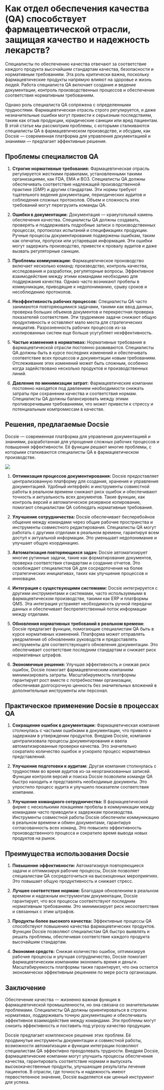 # Как отдел обеспечения качества (QA) способствует фармацевтической отрасли, защищая качество и надежность лекарств?

Специалисты по обеспечению качества отвечают за соответствие каждого продукта высочайшим стандартам качества, безопасности и нормативным требованиям. Эта роль критически важна, поскольку фармацевтические продукты напрямую влияют на здоровье и жизнь людей. Работа специалиста QA включает создание и ведение документации, контроль производственных процессов и обеспечение соответствия нормативным требованиям.

Однако роль специалиста QA сопряжена с определенными трудностями. Фармацевтическая отрасль строго регулируется, и даже незначительные ошибки могут привести к серьезным последствиям, таким как отзыв продукции, юридические санкции или вред пациентам. В этой статье мы рассмотрим проблемы, с которыми сталкиваются специалисты QA в фармацевтическом производстве, и обсудим, как Docsie — современная платформа для управления документацией и знаниями — предлагает эффективные решения.

## Проблемы специалистов QA

1. **Строгие нормативные требования:** Фармацевтическая отрасль регулируется жесткими правилами, установленными такими организациями, как FDA, EMA и ВОЗ. Специалисты QA должны обеспечивать соответствие надлежащей производственной практике (GMP) и другим стандартам. Эти нормы требуют тщательного ведения документации, периодических аудитов и соблюдения сложных протоколов. Объем и сложность этих требований могут перегрузить команды QA.

2. **Ошибки в документации:** Документация — краеугольный камень обеспечения качества. Специалисты QA должны создавать, проверять и поддерживать подробные записи о производственных процессах, протоколах испытаний и спецификациях продукции. Ручные процессы документирования подвержены ошибкам, таким как опечатки, пропуски или устаревшая информация. Эти ошибки могут задержать производство, привести к провалу аудитов и даже вызвать регуляторные санкции.

3. **Проблемы коммуникации:** Фармацевтическое производство включает несколько команд: производство, контроль качества, исследования и разработки, регуляторные вопросы. Эффективное взаимодействие между этими командами необходимо для поддержания качества. Однако часто возникают пробелы в коммуникации, приводящие к недопониманию, срыву сроков и несоблюдению протоколов.

4. **Неэффективность рабочих процессов:** Специалисты QA часто занимаются повторяющимися задачами, такими как ввод данных, проверка больших объемов документов и перекрестная проверка показателей соответствия. Эти трудоемкие задачи снижают общую продуктивность и оставляют мало места для стратегических инициатив. Разрозненность рабочих процессов из-за изолированных систем еще больше усугубляет неэффективность.

5. **Частые изменения в нормативах:** Нормативные требования в фармацевтической отрасли постоянно развиваются. Специалисты QA должны быть в курсе последних изменений и обеспечивать соответствие всех процессов и документации новым требованиям. Отслеживание этих изменений может быть сложным, особенно когда задействовано несколько продуктов и производственных линий.

6. **Давление по минимизации затрат:** Фармацевтические компании постоянно находятся под давлением необходимости снижать затраты при сохранении качества и соответствия нормам. Специалисты QA должны балансировать между этими противоречивыми требованиями, что может привести к стрессу и потенциальным компромиссам в качестве.

## Решения, предлагаемые Docsie

Docsie — современная платформа для управления документацией и знаниями, разработанная для упрощения сложных рабочих процессов и повышения эффективности. Её функции решают многие проблемы, с которыми сталкиваются специалисты QA в фармацевтическом производстве.

![](https://cdn.docsie.io/workspace_PxAvC1Uenuc7ad6H3/doc_XyRNLa5cwc5POC0vL/file_1PyU2fEARPQ5e7Wyp/quality_assurance_qa_specialist_1_6fd731f3-350c-0db6-c07a-3a79a9cc39d6.jpg)

1. **Оптимизация процессов документирования:** Docsie предоставляет централизованную платформу для создания, хранения и управления документацией. Удобный интерфейс и инструменты совместной работы в реальном времени снижают риск ошибок и обеспечивают точность и актуальность всех документов. Такие функции, как контроль версий и автоматическое резервное копирование, помогают специалистам QA соблюдать нормативные требования.

2. **Улучшение сотрудничества:** Docsie обеспечивает бесперебойное общение между командами через общие рабочие пространства и инструменты совместного редактирования. Специалисты QA могут работать с другими отделами в реальном времени, гарантируя всем доступ к актуальной информации. Это уменьшает недопонимание и улучшает общую координацию.

3. **Автоматизация повторяющихся задач:** Docsie автоматизирует многие рутинные задачи, такие как форматирование документов, проверка соответствия стандартам и создание отчетов. Это освобождает специалистов QA для сосредоточения на более стратегических инициативах, таких как улучшение процессов и инновации.

4. **Интеграция с существующими системами:** Docsie интегрируется с другими инструментами и системами, часто используемыми в фармацевтическом производстве, такими как ERP и платформы QMS. Эта интеграция устраняет необходимость ручной передачи данных и обеспечивает беспрепятственный поток информации между отделами.

5. **Обновления нормативных требований в реальном времени:** Docsie предлагает функции, помогающие специалистам QA быть в курсе нормативных изменений. Платформа может отправлять уведомления об обновлениях руководств и предоставлять инструменты для соответствующего обновления документации. Это обеспечивает соответствие последним стандартам и снижает риск нормативных штрафов.

6. **Экономичные решения:** Улучшая эффективность и снижая риск ошибок, Docsie помогает фармацевтическим компаниям минимизировать затраты. Масштабируемость платформы гарантирует рост вместе с потребностями организации, обеспечивая долгосрочную ценность без значительных вложений в дополнительные инструменты или персонал.

## Практическое применение Docsie в процессах QA

1. **Сокращение ошибок в документации:** Фармацевтическая компания столкнулась с частыми ошибками в документации, что привело к задержкам в утверждении продуктов. Внедрив Docsie, компания централизовала процессы документирования и ввела автоматизированные проверки качества. Это значительно сократило количество ошибок и ускорило процесс нормативных представлений.

2. **Улучшение подготовки к аудитам:** Другая компания столкнулась с трудностями во время аудитов из-за неорганизованных записей. Функции контроля версий и поиска Docsie позволили команде QA быстро находить и представлять необходимые документы. Это упростило процесс аудита и улучшило показатели соответствия компании.

3. **Улучшение командного сотрудничества:** В фармацевтической фирме с несколькими локациями пробелы в коммуникации между командами часто приводили к задержкам производства. Инструменты совместной работы Docsie обеспечили коммуникацию в реальном времени и обмен документами, гарантируя согласованность всех команд. Это повысило эффективность производственного процесса и сократило время вывода новых продуктов на рынок.

## Преимущества использования Docsie

1. **Повышение эффективности:** Автоматизируя повторяющиеся задачи и оптимизируя рабочие процессы, Docsie позволяет специалистам QA сосредоточиться на высокоценных мероприятиях. Это повышает общую продуктивность и снижает стресс.

2. **Лучшее соответствие нормам:** Благодаря обновлениям в реальном времени и надежным инструментам документации, Docsie гарантирует, что все процессы соответствуют последним нормативным требованиям. Это минимизирует риск несоответствия и связанных с этим штрафов.

3. **Продукты более высокого качества:** Эффективные процессы QA способствуют повышению качества фармацевтических продуктов. Функции Docsie позволяют специалистам QA быстро выявлять и решать проблемы, обеспечивая соответствие каждого продукта высочайшим стандартам.

4. **Экономия средств:** Снижая количество ошибок, оптимизируя рабочие процессы и улучшая сотрудничество, Docsie помогает фармацевтическим компаниям экономить время и деньги. Масштабируемость платформы также гарантирует, что она остается экономически эффективным решением по мере роста организации.

## Заключение

Обеспечение качества — жизненно важная функция в фармацевтической промышленности, но она связана со значительными проблемами. Специалисты QA должны ориентироваться в строгих нормативах, поддерживать точную документацию и обеспечивать эффективное взаимодействие между командами. Эти проблемы могут снизить эффективность и поставить под угрозу качество продукции.

Docsie предлагает комплексное решение этих проблем. Её продвинутые инструменты документации и совместной работы, возможности автоматизации и функции интеграции позволяют специалистам QA эффективно преодолевать трудности. Внедряя Docsie, фармацевтические компании могут улучшить процессы обеспечения качества, гарантировать соответствие нормам и выпускать высококачественные продукты, улучшающие результаты лечения пациентов. В отрасли, где точность и надежность имеют первостепенное значение, Docsie выделяется как ценный инструмент для успеха.